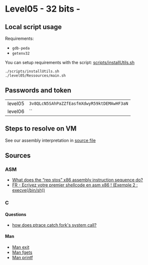 # Level05 - 32 bits -

## Local script usage

Requirements:

- `gdb-peda`
- `getenv32`

You can setup requirements with the script: [scripts/installUtils.sh](../../scripts/installUtils.sh)

```shell
./scripts/installUtils.sh
./level05/Ressources/main.sh
```

## Passwords and token

|         |                                            |
| ------- | ------------------------------------------ |
| level05 | `3v8QLcN5SAhPaZZfEasfmXdwyR59ktDEMAwHF3aN` |
| level06 | ``                                         |

## Steps to resolve on VM

See our assembly interpretation in [source file](../source.c)

## Sources

### ASM

- [What does the “rep stos” x86 assembly instruction sequence do?](https://stackoverflow.com/questions/3818856/what-does-the-rep-stos-x86-assembly-instruction-sequence-do)
- [FR - Ecrivez votre premier shellcode en asm x86 ! (Exemple 2 : execve(/bin/sh))](https://zestedesavoir.com/articles/158/ecrivez-votre-premier-shellcode-en-asm-x86/#2-exemple-2-execve-bin-sh)

### C

#### Questions

- [how does ptrace catch fork's system call?](https://stackoverflow.com/questions/20440118/how-does-ptrace-catch-forks-system-call)

#### Man

- [Man exit](https://linux.die.net/man/3/exit)
- [Man fgets](https://linux.die.net/man/3/fgets)
- [Man printf](https://linux.die.net/man/3/printf)
